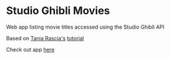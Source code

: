 # Studio Ghibli Movies
Web app listing movie titles accessed using the Studio Ghibli API

Based on [Tania Rascia's](https://github.com/taniarascia) [tutorial](https://github.com/taniarascia/sandbox/tree/master/ghibli)

Check out app [here](http://danstrong.tech/studio-ghibli-app/)
